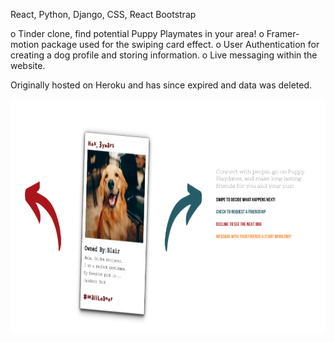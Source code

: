 React, Python, Django, CSS, React Bootstrap

o Tinder clone, find potential Puppy Playmates in your area!
o Framer-motion package used for the swiping card effect.
o User Authentication for creating a dog profile and storing information.
o Live messaging within the website.

Originally hosted on Heroku and has since expired and data was deleted. 

![Swiping Ability in UI](src/images/2.png)
